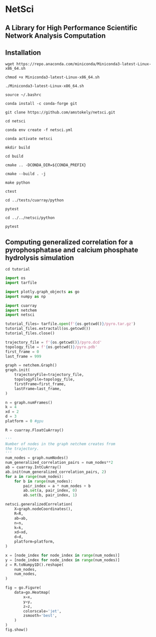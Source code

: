 # NetSci
## A Library for High Performance Scientific Network Analysis Computation
## Installation
``` Shell
wget https://repo.anaconda.com/miniconda/Miniconda3-latest-Linux-x86_64.sh
```
```
chmod +x Miniconda3-latest-Linux-x86_64.sh
```
```
./Miniconda3-latest-Linux-x86_64.sh
```
```
source ~/.bashrc
```
```
conda install -c conda-forge git
```
```
git clone https://github.com/amstokely/netsci.git
```
```
cd netsci
```
```
conda env create -f netsci.yml
```
```
conda activate netsci
```
```
mkdir build
```
```
cd build
```
```
cmake .. -DCONDA_DIR=${CONDA_PREFIX}
```
```
cmake --build . -j
```
```
make python
```
```
ctest
```
```
cd ../tests/cuarray/python
```
```
pytest
```
```
cd ../../netsci/python
```
```
pytest
```

## Computing generalized correlation for a pyrophosphatase and calcium phosphate hydrolysis simulation

```
cd tutorial
```
``` python
import os
import tarfile

import plotly.graph_objects as go
import numpy as np

import cuarray
import netchem
import netsci
```

``` python
tutorial_files= tarfile.open(f'{os.getcwd()}/pyro.tar.gz')
tutorial_files.extractall(os.getcwd())
tutorial_files.close()
```

``` python
trajectory_file = f'{os.getcwd()}/pyro.dcd'
topology_file = f'{os.getcwd()}/pyro.pdb'
first_frame = 0
last_frame = 999

graph = netchem.Graph()
graph.init(
    trajectoryFile=trajectory_file,
    topologyFile=topology_file,
    firstFrame=first_frame,
    lastFrame=last_frame,
)
```

``` python
n = graph.numFrames()
k = 4
xd = 2
d = 3
platform = 0 #gpu
```

``` python
R = cuarray.FloatCuArray()
```

``` python
'''
Number of nodes in the graph netchem creates from 
the trajectory.
'''
num_nodes = graph.numNodes() 
num_generalized_correlation_pairs = num_nodes**2
ab = cuarray.IntCuArray()
ab.init(num_generalized_correlation_pairs, 2)
for a in range(num_nodes):
    for b in range(num_nodes):
        pair_index = a * num_nodes + b
        ab.set(a, pair_index, 0)
        ab.set(b, pair_index, 1)
```

``` python
netsci.generalizedCorrelation(
    X=graph.nodeCoordinates(),
    R=R,
    ab=ab,
    n=n,
    k=k,
    xd=xd,
    d=d,
    platform=platform,
)
```

``` python
x = [node_index for node_index in range(num_nodes)]
y = [node_index for node_index in range(num_nodes)]
z = R.toNumpy1D().reshape(
    num_nodes,
    num_nodes,
)
```

``` python
fig = go.Figure(
    data=go.Heatmap(
        x=x, 
        y=y,
        z=z,
        colorscale='jet',
        zsmooth='best',
    )
)
fig.show()
```

